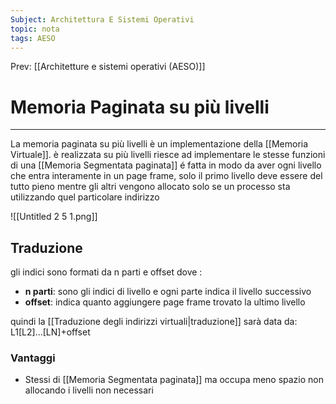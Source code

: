 ```yaml
---
Subject: Architettura E Sistemi Operativi
topic: nota
tags: AESO
---
```


Prev: [[Architetture e sistemi operativi (AESO)]]

# Memoria Paginata su più livelli
---
La memoria paginata su più livelli è un implementazione della [[Memoria Virtuale]]. è realizzata su più livelli riesce ad implementare le stesse funzioni di una [[Memoria Segmentata paginata]] é fatta in modo da aver ogni livello che entra interamente in un page frame, solo il primo livello deve essere del tutto pieno mentre gli altri vengono allocato solo se un processo sta utilizzando quel particolare indirizzo

![[Untitled 2 5 1.png]]

## Traduzione

gli indici sono formati da n parti e offset dove :

- **n parti**: sono gli indici di livello e ogni parte indica il livello successivo
- **offset**: indica quanto aggiungere page frame trovato la ultimo livello

quindi la [[Traduzione degli indirizzi virtuali|traduzione]] sarà data da: L1\[L2\]…\[LN\]+offset

### Vantaggi

- Stessi di [[Memoria Segmentata paginata]] ma occupa meno spazio non allocando i livelli non necessari
